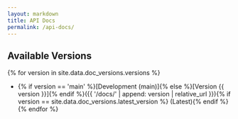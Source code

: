 ```yaml
---
layout: markdown
title: API Docs
permalink: /api-docs/
---
```


## Available Versions

{% for version in site.data.doc_versions.versions %}
- {% if version == 'main' %}[Development (main)]{% else %}[Version {{ version }}]{% endif %}({{ '/docs/' | append: version | relative_url }}){% if version == site.data.doc_versions.latest_version %} (Latest){% endif %}
{% endfor %}
